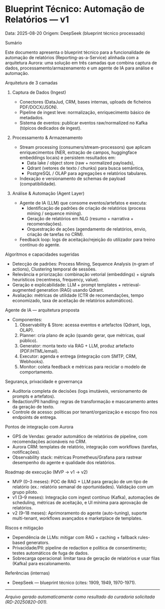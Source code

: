 # Blueprint Técnico: Automação de Relatórios — v1

Data: 2025-08-20
Origem: DeepSeek (blueprint técnico processado)

Sumário

Este documento apresenta o blueprint técnico para a funcionalidade de automação de relatórios (Reporting-as-a-Service) alinhada com a arquitetura Aurora: uma solução em três camadas que combina captura de dados, processamento/armazenamento e um agente de IA para análise e automação.

Arquitetura de 3 camadas

1. Captura de Dados (Ingest)
   - Conectores (DataJud, CRM, bases internas, uploads de ficheiros PDF/DOCX/JSON).
   - Pipeline de ingest leve: normalização, enriquecimento básico de metadados.
   - Sistema de eventos: publicar eventos raw/normalized no Kafka (tópicos dedicados de ingest).

2. Processamento & Armazenamento
   - Stream processing (consumers/stream-processors) que aplicam enriquecimentos (NER, extração de campos, huggingface embeddings locais) e persistem resultados em:
     - Data lake / object store (raw + normalized payloads),
     - Qdrant (vetores de texto / chunks) para busca semântica,
     - PostgreSQL / OLAP para agregações e relatórios tabulares.
   - Indexação e versionamento de schemas de payload (compatibilidade).

3. Análise & Automação (Agent Layer)
   - Agente de IA (LLM) que consome eventos/artefatos e executa:
     - Identificação de padrões de criação de relatórios (process mining / sequence mining).
     - Geração de relatórios em NLG (resumo + narrativa + recomendações).
     - Orquestração de ações (agendamento de relatórios, envio, criação de tarefas no CRM).
   - Feedback loop: logs de aceitação/rejeição do utilizador para treino contínuo do agente.

Algoritmos e capacidades sugeridas

- Detecção de padrões: Process Mining, Sequence Analysis (n-gram of actions), Clustering temporal de sessões.
- Relevância e priorização: combinação vetorial (embeddings) + signals heurísticos (recentness, frequency, value).
- Geração e explicabilidade: LLM + prompt templates + retrieval-augmented generation (RAG) usando Qdrant.
- Avaliação: métricas de utilidade (CTR de recomendações, tempo economizado, taxa de aceitação de relatórios automáticos).

Agente de IA — arquitetura proposta

- Componentes:
  1. Observability & Store: acessa eventos e artefactos (Qdrant, logs, OLAP).
  2. Planner: cria plano de ação (quando gerar, que métricas, qual público).
  3. Generator: monta texto via RAG + LLM, produz artefacto (PDF/HTML/email).
  4. Executor: agenda e entrega (integração com SMTP, CRM, Webhooks).
  5. Monitor: coleta feedback e métricas para reciclar o modelo de comportamento.

Segurança, privacidade e governança

- Auditoria completa de decisões (logs imutáveis, versionamento de prompts e artefatos).
- Redaction/PII handling: regras de transformação e mascaramento antes da geração de texto.
- Controle de acesso: políticas por tenant/organização e escopo fino nos endpoints de entrega.

Pontos de integração com Aurora

- GPS de Vendas: gerador automático de relatórios de pipeline, com recomendações acionáveis no CRM.
- Aurora CRM: templates de relatório, integração com workflows (tarefas, notificações).
- Observability stack: métricas Prometheus/Grafana para rastrear desempenho do agente e qualidade dos relatórios.

Roadmap de execução (MVP -> v1 -> v2)

- MVP (0–3 meses): POC de RAG + LLM para geração de um tipo de relatório (ex.: relatório semanal de oportunidades). Validação com um grupo piloto.
- v1 (3–9 meses): Integração com ingest contínuo (Kafka), automações de scheduling, métricas de aceitação, e UI mínima para aprovação de relatórios.
- v2 (9–18 meses): Aprimoramento do agente (auto-tuning), suporte multi-tenant, workflows avançados e marketplace de templates.

Riscos e mitigação

- Dependência de LLMs: mitigar com RAG + caching + fallback rules-based generators.
- Privacidade/PII: pipeline de redaction e política de consentimento; testes automáticos de fuga de dados.
- Sobrecarga operacional: limitar taxa de geração de relatórios e usar filas (Kafka) para escalonamento.

Referências (internas)

- DeepSeek — blueprint técnico (cites: 1909, 1949, 1970-1971).

---

_Arquivo gerado automaticamente como resultado da curadoria solicitada (RD-20250820-001)._
